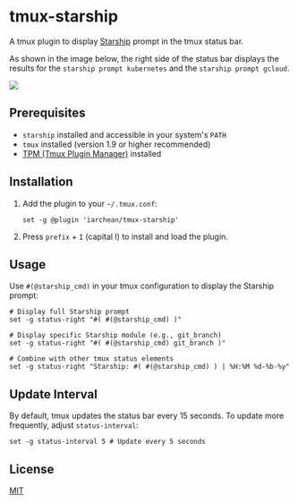 # tmux-starship

A tmux plugin to display [Starship](https://starship.rs/) prompt in the tmux status bar.

As shown in the image below, the right side of the status bar displays the results for the `starship prompt kubernetes` and the `starship prompt gcloud`.

![](https://share.cleanshot.com/9CDmhRBg5Hy5pZSkRVCV+)

## Prerequisites

* `starship` installed and accessible in your system's `PATH`
* `tmux` installed (version 1.9 or higher recommended)
* [TPM (Tmux Plugin Manager)](https://github.com/tmux-plugins/tpm) installed

## Installation

1. Add the plugin to your `~/.tmux.conf`:
    ```tmux
    set -g @plugin 'iarchean/tmux-starship'
    ```

2. Press `prefix` + `I` (capital I) to install and load the plugin.

## Usage

Use `#(@starship_cmd)` in your tmux configuration to display the Starship prompt:

```tmux
# Display full Starship prompt
set -g status-right "#( #(@starship_cmd) )"

# Display specific Starship module (e.g., git_branch)
set -g status-right "#( #(@starship_cmd) git_branch )"

# Combine with other tmux status elements
set -g status-right "Starship: #( #(@starship_cmd) ) | %H:%M %d-%b-%y"
```

## Update Interval

By default, tmux updates the status bar every 15 seconds. To update more frequently, adjust `status-interval`:

```tmux
set -g status-interval 5 # Update every 5 seconds
```

## License

[MIT](LICENSE.md)